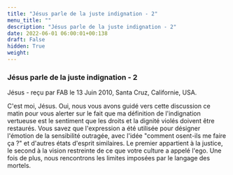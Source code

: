 ```yaml
---
title: "Jésus parle de la juste indignation - 2"
menu_title: ""
description: "Jésus parle de la juste indignation - 2"
date: 2022-06-01 06:00:01+00:138
draft: False
hidden: True
weight:
---
```

### Jésus parle de la juste indignation - 2

Jésus - reçu par FAB le 13 Juin 2010, Santa Cruz, Californie, USA.

C'est moi, Jésus.
Oui, nous vous avons guidé vers cette discussion ce matin pour vous alerter sur le fait que ma définition de l'indignation vertueuse est le sentiment que les droits et la dignité violés doivent être restaurés.
Vous savez que l'expression a été utilisée pour désigner l'émotion de la sensibilité outragée, avec l'idée "comment osent-ils me faire ça ?" et d'autres états d'esprit similaires. Le premier appartient à la justice, le second à la vision restreinte de ce que votre culture a appelé l'ego. Une fois de plus, nous rencontrons les limites imposées par le langage des mortels.